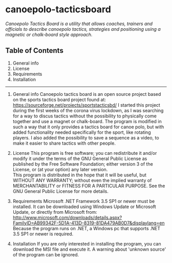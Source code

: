 # canoepolo-tacticsboard


_Canoepolo Tactics Board is a utility that allows coaches, trainers and
officials to describe canoepolo tactics, strategies and positioning using
a magnetic or chalk-board style approach._

Table of Contents
-----------------
1. General info
2. License
3. Requirements
4. Installation
---------------

1. General info
Canoepolo tactics board is an open source project based on the sports tactics board project found at: https://sourceforge.net/projects/sportstacticsbd/
I started this project during the first weeks of the corona virus lockdown, as I was searching for a way to discus tactics without the possibility to physically come together and use a magnet or chalk-board. The program is modified in such a way that it only provides a tactics board for canoe polo, but with added functionality needed specifically for the sport, like rotating players. I also added the possibility to save a sequence as a video, to make it easier to share tactics with other people.

2. License
This program is free software; you can redistribute it and/or modify
it under the terms of the GNU General Public License as published by
the Free Software Foundation; either version 3 of the License, or
(at your option) any later version.  
This program is distributed in the hope that it will be useful, but WITHOUT ANY WARRANTY; without even the implied warranty of MERCHANTABILITY or FITNESS FOR A PARTICULAR PURPOSE. See the GNU General Public License for more details.

3. Requirements
Microsoft .NET Framework 3.5 SP1 or newer must be installed. It can be downloaded using Windows Update or Microsoft Update, or directly from Microsoft from:  
http://www.microsoft.com/downloads/details.aspx?FamilyID=AB99342F-5D1A-413D-8319-81DA479AB0D7&displaylang=en  
Because the program runs on .NET, a Windows pc that supports .NET 3.5 SP1 or newer is required.

4. Installation
If you are only interested in installing the program, you can download the MSI file and execute it. A warning about 'unknown source' of the program can be ignored.
